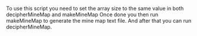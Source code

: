 To use this script you need to set the array size to the same value in both decipherMineMap and makeMineMap
Once done you then run makeMineMap to generate the mine map text file. And after that you can run decipherMineMap.